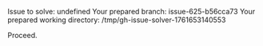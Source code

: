 Issue to solve: undefined
Your prepared branch: issue-625-b56cca73
Your prepared working directory: /tmp/gh-issue-solver-1761653140553

Proceed.